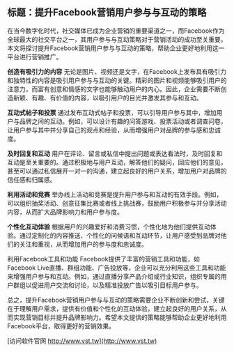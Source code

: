 ## **标题：提升Facebook营销用户参与与互动的策略**

在当今数字化时代，社交媒体已成为企业营销的重要渠道之一，而Facebook作为全球最大的社交平台之一，其用户参与与互动策略对于营销活动的成功至关重要。本文将探讨提升Facebook营销用户参与与互动的策略，帮助企业更好地利用这一平台进行营销推广。

**创造有吸引力的内容**
无论是图片、视频还是文字，在Facebook上发布具有吸引力和独特性的内容是吸引用户参与与互动的关键。精彩的图片和视频能够吸引用户的注意力，而富有创意和情感的文字也能够触动用户的内心。因此，企业需要不断创造新颖、有趣、有价值的内容，以吸引用户的目光并激发其参与和互动。

**互动式帖子和投票**
通过发布互动式帖子和投票，可以引导用户参与其中，增加用户与品牌之间的互动。例如，可以设计有趣的问答游戏、投票活动或者调查问卷，让用户参与其中并分享自己的观点和经验，从而增强用户对品牌的参与感和忠诚度。

**及时回复和互动**
用户在评论、留言或私信中提出问题或表达看法时，及时回复和互动是至关重要的。通过积极地与用户互动，解答他们的疑问，回应他们的意见，甚至可以通过私信展开一对一的沟通，建立起良好的用户关系，增加用户对品牌的信任感和归属感。

**利用活动和竞赛**
举办线上活动和竞赛是提升用户参与和互动的有效手段。例如，可以组织抽奖活动、创意征集比赛或者线上挑战赛，鼓励用户积极参与并分享活动内容，从而扩大品牌影响力和用户参与度。

**个性化互动体验**
根据用户的兴趣爱好和消费习惯，个性化地为他们提供互动体验。通过定制化的内容推送、个性化的问候语和互动环节，让用户感受到品牌对他们的关注和重视，从而增加用户的参与度和忠诚度。

利用Facebook工具和功能
Facebook提供了丰富的营销工具和功能，如Facebook Live直播、群组功能、广告投放等，企业可以充分利用这些工具和功能来增强用户参与和互动。例如，通过直播分享产品介绍或行业知识，组织专属的用户群组以促进用户交流和讨论，以及精准投放广告以吸引目标用户参与。

总之，提升Facebook营销用户参与与互动的策略需要企业不断创新和尝试，关键在于理解用户需求，提供有价值和个性化的互动体验，建立起良好的用户关系，从而实现营销目标并提升品牌影响力。希望本文提供的策略能够帮助企业更好地利用Facebook平台，取得更好的营销效果。


[访问软件官网 http://www.vst.tw](http://www.vst.tw)
